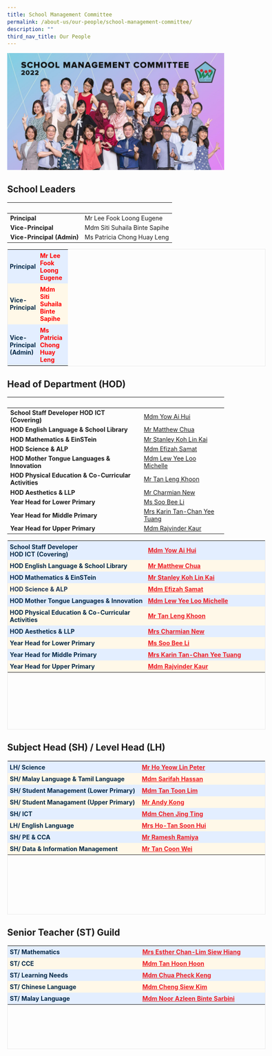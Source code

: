 ```yaml
---
title: School Management Committee
permalink: /about-us/our-people/school-management-committee/
description: ""
third_nav_title: Our People
---
```

![School Management Committee](/images/School%20Management%20Committee.jpeg)

School Leaders
--------------

|&nbsp;|&nbsp;|
| -------- | -------- |
|<strong>Principal</strong>|Mr Lee Fook Loong Eugene|
|<strong>Vice-Principal</strong>|Mdm Siti Suhaila Binte Sapihe|
|<strong>Vice-Principal (Admin)</strong>|Ms Patricia Chong Huay Leng|


<table class="iveo_table ive_eobj_center ives_tab_1" style="margin: auto; outline: 0px; padding: 0px; clear: both; border: 1px solid rgb(234, 234, 234); border-collapse: collapse; width: 600px;"><tbody style="margin: 0px; outline: 0px; padding: 0px;"><tr style="margin: 0px; outline: 0px; padding: 0px;"><td style="margin: 0px; outline: 0px; padding: 5px; text-align: left; background: rgb(227, 238, 255); color: rgb(4, 40, 71);"><b style="margin: 0px; outline: 0px; padding: 0px;">Principal</b></td><td style="margin: 0px; outline: 0px; padding: 5px; text-align: left; background: rgb(227, 238, 255); color: rgb(4, 40, 71);"><b style="margin: 0px; outline: 0px; padding: 0px;"><font color="#ff0000" style="margin: 0px; outline: 0px; padding: 0px;">Mr Lee Fook Loong Eugene</font></b></td></tr><tr style="margin: 0px; outline: 0px; padding: 0px;"><td style="margin: 0px; outline: 0px; padding: 5px; text-align: left; background: rgb(255, 248, 232); color: rgb(4, 40, 71); width: 60px;"><b style="margin: 0px; outline: 0px; padding: 0px;">Vice-Principal</b></td><td style="margin: 0px; outline: 0px; padding: 5px; text-align: left; background: rgb(255, 248, 232); color: rgb(4, 40, 71); width: 60px;"><b style="margin: 0px; outline: 0px; padding: 0px;"><font color="#ff0000" style="margin: 0px; outline: 0px; padding: 0px;">Mdm Siti Suhaila Binte Sapihe</font></b></td></tr><tr style="margin: 0px; outline: 0px; padding: 0px;"><td style="margin: 0px; outline: 0px; padding: 5px; text-align: left; background: rgb(227, 238, 255); color: rgb(4, 40, 71); width: 60px;"><b style="margin: 0px; outline: 0px; padding: 0px;">Vice-Principal (Admin)</b></td><td style="margin: 0px; outline: 0px; padding: 5px; text-align: left; background: rgb(227, 238, 255); color: rgb(4, 40, 71); width: 60px;"><b style="margin: 0px; outline: 0px; padding: 0px;"><font color="#ff0000" style="margin: 0px; outline: 0px; padding: 0px;">Ms Patricia Chong Huay Leng</font></b></td></tr></tbody></table>

Head of Department (HOD)
------------------------
|&nbsp;|&nbsp;|
|---|---|
|<strong>School Staff Developer HOD ICT (Covering)</strong>|<a href="mailto:yow_ai_hui@moe.edu.sg">Mdm Yow Ai Hui</a>|
|<strong>HOD English Language & School Library</strong>|<a href="mailto:matthew_chua_cheng_qian@moe.edu.sg">Mr Matthew Chua</a>|
|<strong>HOD Mathematics & EinSTein</strong>|<a href="mailto:koh_lin_kai@moe.edu.sg">Mr Stanley Koh Lin Kai</a>|
|<strong>HOD Science & ALP</strong>|<a href="mailto:efizah_samat@moe.edu.sg">Mdm Efizah Samat</a>|
|<strong>HOD Mother Tongue Languages & Innovation</strong>|<a href="mailto:lew_yee_loo_michelle@moe.edu.sg">Mdm Lew Yee Loo Michelle</a>|
|<strong>HOD Physical Education & Co-Curricular Activities</strong>|<a href="mailto:tan_leng_khoon@moe.edu.sg">Mr Tan Leng Khoon</a>|
|<strong>HOD Aesthetics & LLP</strong>|<a href="mailto:lee_lufang_charmian@moe.edu.sg">Mr Charmian New</a>|
|<strong>Year Head for Lower Primary</strong>|<a href="mailto:soo_bee_li@moe.edu.sg">Ms Soo Bee Li</a>|
|<strong>Year Head for Middle Primary</strong>|<a href="mailto:chan_yee_tuang@moe.edu.sg">Mrs Karin Tan-Chan Yee Tuang</a>|
|<strong>Year Head for Upper Primary</strong>|<a href="mailto:Rajvinder_kaur@moe.edu.sg">Mdm Rajvinder Kaur</a>|

<table class="iveo_table ives_tab_1 ive_eobj_center" style="margin: auto; outline: 0px; padding: 0px; clear: both; border: 1px solid rgb(234, 234, 234); border-collapse: collapse; text-align: justify; background-color: initial; width: 600px; height: 439px;"><tbody style="margin: 0px; outline: 0px; padding: 0px;"><tr style="margin: 0px; outline: 0px; padding: 0px;"><td style="margin: 0px; outline: 0px; padding: 5px; text-align: left; background: rgb(227, 238, 255); color: rgb(4, 40, 71); width: 469px;"><b style="margin: 0px; outline: 0px; padding: 0px;">School Staff Developer<br style="margin: 0px; outline: 0px; padding: 0px;">HOD ICT (Covering)</b></td><td style="margin: 0px; outline: 0px; padding: 5px; text-align: left; background: rgb(227, 238, 255); color: rgb(4, 40, 71); width: 410px;"><b style="margin: 0px; outline: 0px; padding: 0px;"><a href="mailto:yow_ai_hui@moe.edu.sg" target="" style="margin: 0px; outline: 0px; padding: 0px; color: rgb(236, 31, 38); text-decoration: underline; text-align: justify;">Mdm Yow Ai Hui</a><br style="margin: 0px; outline: 0px; padding: 0px;"></b></td></tr><tr style="margin: 0px; outline: 0px; padding: 0px;"><td style="margin: 0px; outline: 0px; padding: 5px; text-align: left; background: rgb(255, 248, 232); color: rgb(4, 40, 71);"><b style="margin: 0px; outline: 0px; padding: 0px;">HOD English Language &amp; School Library</b></td><td style="margin: 0px; outline: 0px; padding: 5px; text-align: left; background: rgb(255, 248, 232); color: rgb(4, 40, 71);"><b style="margin: 0px; outline: 0px; padding: 0px;"><span style="margin: 0px; outline: 0px; padding: 0px; color: rgb(28, 52, 88); text-align: justify;"><a href="mailto:matthew_chua_cheng_qian@moe.edu.sg" target="" style="margin: 0px; outline: 0px; padding: 0px; color: rgb(236, 31, 38); text-decoration: underline;">Mr Matthew Chua</a></span></b></td></tr><tr style="margin: 0px; outline: 0px; padding: 0px;"><td style="margin: 0px; outline: 0px; padding: 5px; text-align: left; background: rgb(227, 238, 255); color: rgb(4, 40, 71);"><b style="margin: 0px; outline: 0px; padding: 0px;">HOD Mathematics &amp; EinSTein</b></td><td style="margin: 0px; outline: 0px; padding: 5px; text-align: left; background: rgb(227, 238, 255); color: rgb(4, 40, 71);"><b style="margin: 0px; outline: 0px; padding: 0px;"><span style="margin: 0px; outline: 0px; padding: 0px; color: rgb(28, 52, 88); text-align: justify;"><a href="mailto:koh_lin_kai@moe.edu.sg" target="" style="margin: 0px; outline: 0px; padding: 0px; color: rgb(236, 31, 38); text-decoration: underline;">Mr Stanley Koh Lin Kai</a></span></b></td></tr><tr style="margin: 0px; outline: 0px; padding: 0px;"><td style="margin: 0px; outline: 0px; padding: 5px; text-align: left; background: rgb(255, 248, 232); color: rgb(4, 40, 71);"><span style="margin: 0px; outline: 0px; padding: 0px; color: rgb(28, 52, 88); text-align: justify;"><b style="margin: 0px; outline: 0px; padding: 0px;">HOD Science &amp; ALP</b></span><br style="margin: 0px; outline: 0px; padding: 0px;"></td><td style="margin: 0px; outline: 0px; padding: 5px; text-align: left; background: rgb(255, 248, 232); color: rgb(4, 40, 71);"><b style="margin: 0px; outline: 0px; padding: 0px; color: rgb(28, 52, 88); text-align: justify;"><a href="mailto:efizah_samat@moe.edu.sg" target="" style="margin: 0px; outline: 0px; padding: 0px; color: rgb(236, 31, 38); text-decoration: underline;">Mdm Efizah Samat</a></b></td></tr><tr style="margin: 0px; outline: 0px; padding: 0px;"><td style="margin: 0px; outline: 0px; padding: 5px; text-align: left; background: rgb(227, 238, 255); color: rgb(4, 40, 71);"><b style="margin: 0px; outline: 0px; padding: 0px;">HOD Mother Tongue Languages &amp; Innovation</b></td><td style="margin: 0px; outline: 0px; padding: 5px; text-align: left; background: rgb(227, 238, 255); color: rgb(4, 40, 71);"><b style="margin: 0px; outline: 0px; padding: 0px; color: rgb(28, 52, 88); text-align: justify;"><a href="mailto:lew_yee_loo_michelle@moe.edu.sg" target="" style="margin: 0px; outline: 0px; padding: 0px; color: rgb(236, 31, 38); text-decoration: underline;">Mdm Lew Yee Loo Michelle</a></b></td></tr><tr style="margin: 0px; outline: 0px; padding: 0px;"><td style="margin: 0px; outline: 0px; padding: 5px; text-align: left; background: rgb(255, 248, 232); color: rgb(4, 40, 71);"><b style="margin: 0px; outline: 0px; padding: 0px;">HOD Physical Education &amp; Co-Curricular Activities</b></td><td style="margin: 0px; outline: 0px; padding: 5px; text-align: left; background: rgb(255, 248, 232); color: rgb(4, 40, 71);"><b style="margin: 0px; outline: 0px; padding: 0px; color: rgb(28, 52, 88); text-align: justify;"><a href="mailto:tan_leng_khoon@moe.edu.sg" target="" style="margin: 0px; outline: 0px; padding: 0px; color: rgb(236, 31, 38); text-decoration: underline;">Mr Tan Leng Khoon</a></b></td></tr><tr style="margin: 0px; outline: 0px; padding: 0px;"><td style="margin: 0px; outline: 0px; padding: 5px; text-align: left; background: rgb(227, 238, 255); color: rgb(4, 40, 71);"><b style="margin: 0px; outline: 0px; padding: 0px;">HOD Aesthetics &amp; LLP</b></td><td style="margin: 0px; outline: 0px; padding: 5px; text-align: left; background: rgb(227, 238, 255); color: rgb(4, 40, 71);"><b style="margin: 0px; outline: 0px; padding: 0px; color: rgb(28, 52, 88); text-align: justify;"><a href="mailto:lee_lufang_charmian@moe.edu.sg" target="" style="margin: 0px; outline: 0px; padding: 0px; color: rgb(236, 31, 38); text-decoration: underline;">Mrs Charmian New</a></b></td></tr><tr style="margin: 0px; outline: 0px; padding: 0px;"><td style="margin: 0px; outline: 0px; padding: 5px; text-align: left; background: rgb(255, 248, 232); color: rgb(4, 40, 71);"><b style="margin: 0px; outline: 0px; padding: 0px;">Year Head for Lower Primary</b></td><td style="margin: 0px; outline: 0px; padding: 5px; text-align: left; background: rgb(255, 248, 232); color: rgb(4, 40, 71);"><a href="mailto:soo_bee_li@moe.edu.sg" target="" style="margin: 0px; outline: 0px; padding: 0px; color: rgb(236, 31, 38); text-decoration: underline;"><b style="margin: 0px; outline: 0px; padding: 0px;">Ms Soo Bee Li</b></a></td></tr><tr style="margin: 0px; outline: 0px; padding: 0px;"><td style="margin: 0px; outline: 0px; padding: 5px; text-align: left; background: rgb(227, 238, 255); color: rgb(4, 40, 71);"><b style="margin: 0px; outline: 0px; padding: 0px;">Year Head for Middle Primary</b></td><td style="margin: 0px; outline: 0px; padding: 5px; text-align: left; background: rgb(227, 238, 255); color: rgb(4, 40, 71);"><a href="mailto:chan_yee_tuang@moe.edu.sg" target="" style="margin: 0px; outline: 0px; padding: 0px; color: rgb(236, 31, 38); text-decoration: underline;"><b style="margin: 0px; outline: 0px; padding: 0px;">Mrs Karin Tan-Chan Yee Tuang</b></a></td></tr><tr style="margin: 0px; outline: 0px; padding: 0px;"><td style="margin: 0px; outline: 0px; padding: 5px; text-align: left; background: rgb(255, 248, 232); color: rgb(4, 40, 71);"><b style="margin: 0px; outline: 0px; padding: 0px;">Year Head for Upper Primary</b></td><td style="margin: 0px; outline: 0px; padding: 5px; text-align: left; background: rgb(255, 248, 232); color: rgb(4, 40, 71);"><a href="mailto:Rajvinder_kaur@moe.edu.sg" target="" style="margin: 0px; outline: 0px; padding: 0px; color: rgb(236, 31, 38); text-decoration: underline;"><b style="margin: 0px; outline: 0px; padding: 0px;">Mdm Rajvinder Kaur</b></a></td></tr></tbody></table>

Subject Head (SH) / Level Head (LH)
-----------------------------------

<table class="iveo_table ive_eobj_center ives_tab_1" style="margin: auto; outline: 0px; padding: 0px; clear: both; border: 1px solid rgb(234, 234, 234); border-collapse: collapse; width: 600px; height: 357px;"><tbody style="margin: 0px; outline: 0px; padding: 0px;"><tr style="margin: 0px; outline: 0px; padding: 0px;"><td style="margin: 0px; outline: 0px; padding: 5px; text-align: left; background: rgb(227, 238, 255); color: rgb(4, 40, 71); width: 438px;"><b style="margin: 0px; outline: 0px; padding: 0px;">LH/ Science</b></td><td style="margin: 0px; outline: 0px; padding: 5px; text-align: left; background: rgb(227, 238, 255); color: rgb(4, 40, 71); width: 436px;"><a href="mailto:ho_yeow_lin_peter@moe.edu.sg" target="" style="margin: 0px; outline: 0px; padding: 0px; color: rgb(236, 31, 38); text-decoration: underline;"><b style="margin: 0px; outline: 0px; padding: 0px;">Mr Ho Yeow Lin Peter</b></a></td></tr><tr style="margin: 0px; outline: 0px; padding: 0px;"><td style="margin: 0px; outline: 0px; padding: 5px; text-align: left; background: rgb(255, 248, 232); color: rgb(4, 40, 71); width: 60px;"><b style="margin: 0px; outline: 0px; padding: 0px;">SH/ Malay Language &amp; Tamil Language</b></td><td style="margin: 0px; outline: 0px; padding: 5px; text-align: left; background: rgb(255, 248, 232); color: rgb(4, 40, 71); width: 60px;"><a href="mailto:sarifah_hassan@moe.edu.sg" target="" style="margin: 0px; outline: 0px; padding: 0px; color: rgb(236, 31, 38); text-decoration: underline;"><b style="margin: 0px; outline: 0px; padding: 0px;">Mdm Sarifah Hassan</b></a></td></tr><tr style="margin: 0px; outline: 0px; padding: 0px;"><td style="margin: 0px; outline: 0px; padding: 5px; text-align: left; background: rgb(227, 238, 255); color: rgb(4, 40, 71);"><b style="margin: 0px; outline: 0px; padding: 0px;">SH/ Student Management (Lower Primary)</b></td><td style="margin: 0px; outline: 0px; padding: 5px; text-align: left; background: rgb(227, 238, 255); color: rgb(4, 40, 71);"><a href="mailto:tan_toon_lim@moe.edu.sg" target="" style="margin: 0px; outline: 0px; padding: 0px; color: rgb(236, 31, 38); text-decoration: underline;"><b style="margin: 0px; outline: 0px; padding: 0px;">Mdm Tan Toon Lim</b></a></td></tr><tr style="margin: 0px; outline: 0px; padding: 0px;"><td style="margin: 0px; outline: 0px; padding: 5px; text-align: left; background: rgb(255, 248, 232); color: rgb(4, 40, 71);"><b style="margin: 0px; outline: 0px; padding: 0px;">SH/ Student Managament (Upper Primary)</b></td><td style="margin: 0px; outline: 0px; padding: 5px; text-align: left; background: rgb(255, 248, 232); color: rgb(4, 40, 71);"><a href="mailto:kong_wai_leong@moe.edu.sg" target="" style="margin: 0px; outline: 0px; padding: 0px; color: rgb(236, 31, 38); text-decoration: underline;"><b style="margin: 0px; outline: 0px; padding: 0px;">Mr Andy Kong</b></a></td></tr><tr style="margin: 0px; outline: 0px; padding: 0px;"><td style="margin: 0px; outline: 0px; padding: 5px; text-align: left; background: rgb(227, 238, 255); color: rgb(4, 40, 71);"><b style="margin: 0px; outline: 0px; padding: 0px;">SH/ ICT</b></td><td style="margin: 0px; outline: 0px; padding: 5px; text-align: left; background: rgb(227, 238, 255); color: rgb(4, 40, 71);"><a href="mailto:chen_jing_ting@moe.edu.sg" target="" style="margin: 0px; outline: 0px; padding: 0px; color: rgb(236, 31, 38); text-decoration: underline;"><b style="margin: 0px; outline: 0px; padding: 0px;">Mdm Chen Jing Ting</b></a></td></tr><tr style="margin: 0px; outline: 0px; padding: 0px;"><td style="margin: 0px; outline: 0px; padding: 5px; text-align: left; background: rgb(255, 248, 232); color: rgb(4, 40, 71);"><b style="margin: 0px; outline: 0px; padding: 0px;">LH/ English Language</b></td><td style="margin: 0px; outline: 0px; padding: 5px; text-align: left; background: rgb(255, 248, 232); color: rgb(4, 40, 71);"><a href="mailto:tan_soon_hui_a@moe.edu.sg" target="" style="margin: 0px; outline: 0px; padding: 0px; color: rgb(236, 31, 38); text-decoration: underline;"><b style="margin: 0px; outline: 0px; padding: 0px;">Mrs Ho-Tan Soon Hui</b></a></td></tr><tr style="margin: 0px; outline: 0px; padding: 0px;"><td style="margin: 0px; outline: 0px; padding: 5px; text-align: left; background: rgb(227, 238, 255); color: rgb(4, 40, 71);"><b style="margin: 0px; outline: 0px; padding: 0px;">SH/ PE &amp; CCA</b></td><td style="margin: 0px; outline: 0px; padding: 5px; text-align: left; background: rgb(227, 238, 255); color: rgb(4, 40, 71);"><a href="mailto:ramesh_ramiya@moe.edu.sg" target="" style="margin: 0px; outline: 0px; padding: 0px; color: rgb(236, 31, 38); text-decoration: underline;"><b style="margin: 0px; outline: 0px; padding: 0px;">Mr Ramesh Ramiya</b></a></td></tr><tr style="margin: 0px; outline: 0px; padding: 0px;"><td style="margin: 0px; outline: 0px; padding: 5px; text-align: left; background: rgb(255, 248, 232); color: rgb(4, 40, 71);"><b style="margin: 0px; outline: 0px; padding: 0px;">SH/ Data &amp; Information Management</b></td><td style="margin: 0px; outline: 0px; padding: 5px; text-align: left; background: rgb(255, 248, 232); color: rgb(4, 40, 71);"><a href="mailto:tan_coon_wei@moe.edu.sg" target="" style="margin: 0px; outline: 0px; padding: 0px; color: rgb(236, 31, 38); text-decoration: underline;"><b style="margin: 0px; outline: 0px; padding: 0px;">Mr Tan Coon Wei</b></a></td></tr></tbody></table>

Senior Teacher (ST) Guild
-------------------------

<table class="iveo_table ive_eobj_center ives_tab_1" style="margin: auto; outline: 0px; padding: 0px; clear: both; border: 1px solid rgb(234, 234, 234); border-collapse: collapse; width: 600px; height: 241px;"><tbody style="margin: 0px; outline: 0px; padding: 0px;"><tr style="margin: 0px; outline: 0px; padding: 0px;"><td style="margin: 0px; outline: 0px; padding: 5px; text-align: left; background: rgb(227, 238, 255); color: rgb(4, 40, 71); width: 443px;"><b style="margin: 0px; outline: 0px; padding: 0px;">ST/ Mathematics</b></td><td style="margin: 0px; outline: 0px; padding: 5px; text-align: left; background: rgb(227, 238, 255); color: rgb(4, 40, 71); width: 441px;"><a href="mailto:lim_siew_hiang@moe.edu.sg" target="" style="margin: 0px; outline: 0px; padding: 0px; color: rgb(236, 31, 38); text-decoration: underline;"><b style="margin: 0px; outline: 0px; padding: 0px;">Mrs Esther Chan-Lim Siew Hiang</b></a></td></tr><tr style="margin: 0px; outline: 0px; padding: 0px;"><td style="margin: 0px; outline: 0px; padding: 5px; text-align: left; background: rgb(255, 248, 232); color: rgb(4, 40, 71); width: 60px;"><b style="margin: 0px; outline: 0px; padding: 0px;">ST/ CCE</b></td><td style="margin: 0px; outline: 0px; padding: 5px; text-align: left; background: rgb(255, 248, 232); color: rgb(4, 40, 71); width: 60px;"><a href="mailto:tan_hoon_hoon_b@moe.edu.sg" target="" style="margin: 0px; outline: 0px; padding: 0px; color: rgb(236, 31, 38); text-decoration: underline;"><b style="margin: 0px; outline: 0px; padding: 0px;">Mdm Tan Hoon Hoon</b></a></td></tr><tr style="margin: 0px; outline: 0px; padding: 0px;"><td style="margin: 0px; outline: 0px; padding: 5px; text-align: left; background: rgb(227, 238, 255); color: rgb(4, 40, 71);"><b style="margin: 0px; outline: 0px; padding: 0px;">ST/ Learning Needs</b></td><td style="margin: 0px; outline: 0px; padding: 5px; text-align: left; background: rgb(227, 238, 255); color: rgb(4, 40, 71);"><b style="margin: 0px; outline: 0px; padding: 0px;"><a href="mailto:chua_pheck_keng@moe.edu.sg" target="" style="margin: 0px; outline: 0px; padding: 0px; color: rgb(236, 31, 38); text-decoration: underline;">Mdm Chua Pheck Keng</a><br style="margin: 0px; outline: 0px; padding: 0px;"></b></td></tr><tr style="margin: 0px; outline: 0px; padding: 0px;"><td style="margin: 0px; outline: 0px; padding: 5px; text-align: left; background: rgb(255, 248, 232); color: rgb(4, 40, 71);"><b style="margin: 0px; outline: 0px; padding: 0px;">ST/ Chinese Language</b></td><td style="margin: 0px; outline: 0px; padding: 5px; text-align: left; background: rgb(255, 248, 232); color: rgb(4, 40, 71);"><a href="mailto:cheng_siew_kim@moe.gov.sg" target="" style="margin: 0px; outline: 0px; padding: 0px; color: rgb(236, 31, 38); text-decoration: underline;"><b style="margin: 0px; outline: 0px; padding: 0px;">Mdm Cheng Siew Kim</b></a></td></tr><tr style="margin: 0px; outline: 0px; padding: 0px;"><td style="margin: 0px; outline: 0px; padding: 5px; text-align: left; background: rgb(227, 238, 255); color: rgb(4, 40, 71);"><b style="margin: 0px; outline: 0px; padding: 0px;">ST/ Malay Language</b></td><td style="margin: 0px; outline: 0px; padding: 5px; text-align: left; background: rgb(227, 238, 255); color: rgb(4, 40, 71);"><a href="mailto:noor_azleen_sarbini@moe.edu.sg" target="" style="margin: 0px; outline: 0px; padding: 0px; color: rgb(236, 31, 38); text-decoration: underline;"><b style="margin: 0px; outline: 0px; padding: 0px;">Mdm Noor Azleen Binte Sarbini</b></a></td></tr></tbody></table>